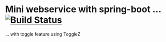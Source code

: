 # Mini webservice with spring-boot … [![Build Status](https://travis-ci.org/vdemeester/miniws.svg)](https://travis-ci.org/vdemeester/miniws)

… with toggle feature using ToggleZ


